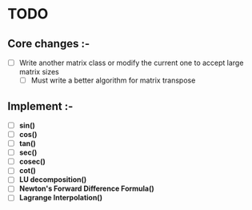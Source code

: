 # TODO

## Core changes :-

- [ ] Write another matrix class or modify the current one to accept large matrix sizes
  - [ ] Must write a better algorithm for matrix transpose

## Implement :-

- [ ] **sin()**
- [ ] **cos()**
- [ ] **tan()**
- [ ] **sec()**
- [ ] **cosec()**
- [ ] **cot()**
- [ ] **LU decomposition()**
- [ ] **Newton's Forward Difference Formula()**
- [ ] **Lagrange Interpolation()**

